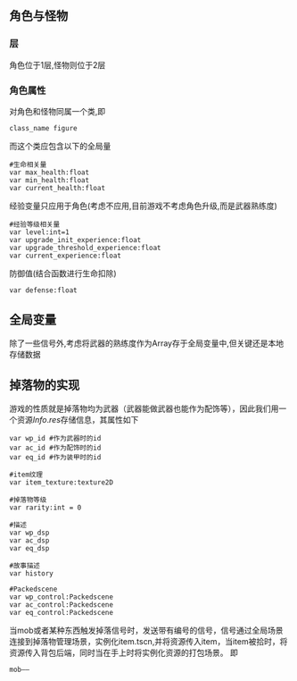 ## 角色与怪物
### 层
角色位于1层,怪物则位于2层
### 角色属性
对角色和怪物同属一个类,即
```
class_name figure
```
而这个类应包含以下的全局量
```
#生命相关量
var max_health:float
var min_health:float
var current_health:float
``` 
经验变量只应用于角色(考虑不应用,目前游戏不考虑角色升级,而是武器熟练度)
```
#经验等级相关量
var level:int=1
var upgrade_init_experience:float
var upgrade_threshold_experience:float
var current_experience:float
```
防御值(结合函数进行生命扣除)
```
var defense:float
```

## 全局变量
除了一些信号外,考虑将武器的熟练度作为Array存于全局变量中,但关键还是本地存储数据

## 掉落物的实现
游戏的性质就是掉落物均为武器（武器能做武器也能作为配饰等），因此我们用一个资源$Info.res$存储信息，其属性如下
```
var wp_id #作为武器时的id
var ac_id #作为配饰时的id
var eq_id #作为装甲时的id

#item纹理
var item_texture:texture2D

#掉落物等级
var rarity:int = 0

#描述
var wp_dsp 
var ac_dsp
var eq_dsp

#故事描述
var history

#Packedscene
var wp_control:Packedscene
var ac_control:Packedscene
var eq_control:Packedscene
```
当mob或者某种东西触发掉落信号时，发送带有编号的信号，信号通过全局场景连接到掉落物管理场景，实例化item.tscn,并将资源传入item，当item被拾时，将资源传入背包后端，同时当在手上时将实例化资源的打包场景。
即
```
mob——
```

<!--stackedit_data:
eyJoaXN0b3J5IjpbMTM3Nzg0NjY3OCwtMzUxNTA1NjI3LDEwOD
Y0MzQ4MCwtMTczNTU4ODgxOF19
-->